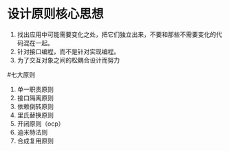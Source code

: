 # 设计原则核心思想
1) 找出应用中可能需要变化之处，把它们独立出来，不要和那些不需要变化的代码混在一起。
2) 针对接口编程，而不是针对实现编程。
3) 为了交互对象之间的松耦合设计而努力

#七大原则
1. 单一职责原则
2. 接口隔离原则
3. 依赖倒转原则
4. 里氏替换原则
5. 开闭原则（ocp）
6. 迪米特法则
7. 合成复用原则